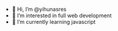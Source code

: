 - 👋 Hi, I’m @yihunasres
- 👀 I’m interested in full web development
- 🌱 I’m currently learning javascript

<!---
yihunasres/yihunasres is a ✨ special ✨ repository because its `README.md` (this file) appears on your GitHub profile.
You can click the Preview link to take a look at your changes.
--->
